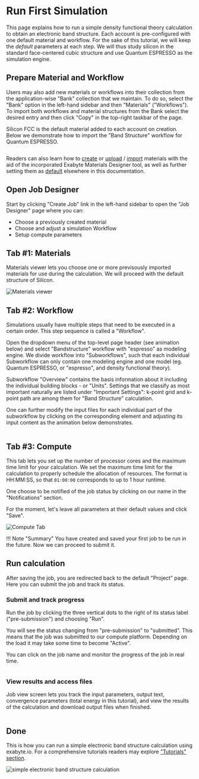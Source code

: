 # Run First Simulation

This page explains how to run a simple density functional theory calculation to obtain an electronic band structure. Each account is pre-configured with one default material and workflow. For the sake of this tutorial, we will keep the *default* parameters at each step. We will thus study silicon in the standard face-centered cubic structure and use Quantum ESPRESSO as the simulation engine.

## Prepare Material and Workflow

Users may also add new materials or workflows into their collection from the application-wise "Bank" collection that we maintain. To do so, select the "Bank" option in the left-hand sidebar and then "Materials" ("Workflows"). To import both workflows and material structures from the Bank select the desired entry and then click "Copy" in the top-right taskbar of the page.

Silicon FCC is the default material added to each account on creation. Below we demonstrate how to import the "Band Structure" workflow for Quantum ESPRESSO.

<img data-gifffer="/images/getting-started/run-first-simulation-import-workflow.gif"/>
 
Readers can also learn how to [create](../materials-designer/overview.md) or [upload](../materials/actions/upload.md) / [import](../materials/actions/import.md) materials with the aid of the incorporated Exabyte Materials Designer tool, as well as further setting them as [default](../entities-general/actions/set-default.md) elsewhere in this documentation. 
 

## Open Job Designer

Start by clicking "Create Job" link in the left-hand sidebar to open the "Job Designer" page where you can:

- Choose a previously created material
- Choose and adjust a simulation Workflow
- Setup compute parameters
   
## Tab #1: Materials

Materials viewer lets you choose one or more previsously imported materials for use during the calculation. We will proceed with the default structure of Silicon.

![Materials viewer](../images/getting-started/run-first-simulation-tab-1-materials.png "Materials viewer")

## Tab #2: Workflow

Simulations usually have multiple steps that need to be executed in a certain order. This step sequence is called a "Workflow".

Open the dropdown menu of the top-level page header (see animation below) and select "Bandstructure" workflow with "espresso" as modeling engine. We divide workflow into "Subworkflows", such that each individual Subworkflow can only contain one modeling engine and one model (eg. Quantum ESPRESSO, or "espresso", and density functional theory).

Subworkflow "Overview" contains the basis information about it including the individual building blocks - or "Units". Settings that we classify as most important naturally are listed under "Important Settings": k-point grid and k-point path are among them for "Band Structure" calculation.

One can further modify the input files for each individual part of the subworkflow by clicking on the corresponding element and adjusting its input content as the animation below demonstrates.

<img data-gifffer="/images/getting-started/run-first-simulation-tab-2-workflow.gif"/>

## Tab #3: Compute

This tab lets you set up the number of processor cores and the maximum time limit for your calculation. We set the maximum time limit for the calculation to properly schedule the allocation of resources. The format is HH:MM:SS, so that `01:00:00` corresponds to up to 1 hour runtime.

One choose to be notified of the job status by clicking on our name in the "Notifications" section.

For the moment, let's leave all parameters at their default values and click "Save".

![Compute Tab](../images/getting-started/run-first-simulation-tab-3-compute.png "Compute Tab")

!!! Note "Summary"
    You have created and saved your first job to be run in the future. Now we can proceed to submit it.

## Run calculation

After saving the job, you are redirected back to the default "Project" page. Here you can submit the job and track its status.

### Submit and track progress

Run the job by clicking the three vertical dots to the right of its status label ("pre-submission") and choosing "Run".

You will see the status changing from "pre-submission" to "submitted". This means that the job was submitted to our compute platform.  Depending on the load it may take some time to become "Active".

You can click on the job name and monitor the progress of the job in real time.

<img data-gifffer="/images/getting-started/run-first-simulation-submit-view-output.gif" />

### View results and access files

Job view screen lets you track the input parameters, output text, convergence parameters (total energy in this tutorial), and view the results of the calculation and download output files when finished.

<img data-gifffer="/images/getting-started/run-first-simulation-view-results.gif" />

## Done

This is how you can run a simple electronic band structure calculation using exabyte.io. For a comprehensive tutorials readers may explore ["Tutorials" section](../tutorials/dft/band-structure.md).

![simple electronic band structure calculation](../images/getting-started/run-first-simulation-view-bandstructure.png "simple electronic band structure calculation")
